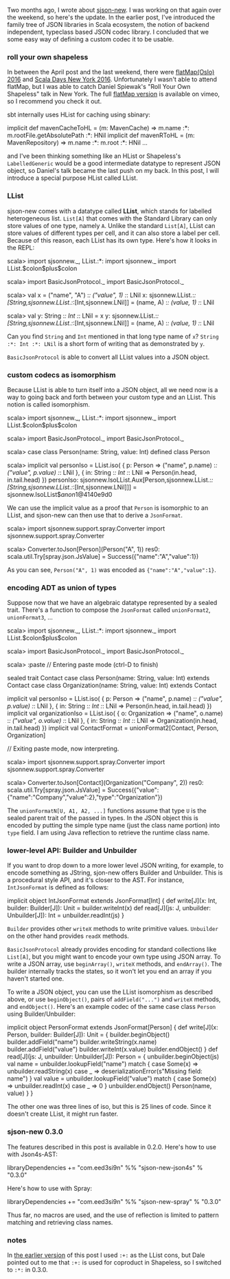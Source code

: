   [1]: http://eed3si9n.com/sjson-new
  [2]: http://2016.flatmap.no/
  [3]: http://event.scaladays.org/scaladays-nyc-2016
  [4]: https://vimeo.com/165837504

Two months ago, I wrote about [sjson-new][1]. I was working on that again over the weekend, so here's the update.
In the earlier post, I've introduced the family tree of JSON libraries in Scala ecosystem, the notion of backend independent, typeclass based JSON codec library. I concluded that we some easy way of defining a custom codec it to be usable.

### roll your own shapeless

In between the April post and the last weekend, there were [flatMap(Oslo) 2016][2] and [Scala Days New York 2016][3]. Unfortunately I wasn't able to attend flatMap, but I was able to catch Daniel Spiewak's "Roll Your Own Shapeless" talk in New York. The full [flatMap version][4] is available on vimeo, so I recommend you check it out.

sbt internally uses HList for caching using sbinary:

<scala>
implicit def mavenCacheToHL = (m: MavenCache) => m.name :*: m.rootFile.getAbsolutePath :*: HNil
implicit def mavenRToHL = (m: MavenRepository) => m.name :*: m.root :*: HNil
...
</scala>

and I've been thinking something like an HList or Shapeless's `LabelledGeneric` would be a good intermediate datatype to represent JSON object, so Daniel's talk became the last push on my back.
In this post, I will introduce a special purpose HList called LList.

### LList

sjson-new comes with a datatype called **LList**, which stands for labelled heterogeneous list.
`List[A]` that comes with the Standard Library can only store values of one type, namely `A`. Unlike the standard `List[A]`, LList can store values of different types per cell, and it can also store a label per cell. Because of this reason, each LList has its own type. Here's how it looks in the REPL:

<scala>
scala> import sjsonnew._, LList.:*:
import sjsonnew._
import LList.$colon$plus$colon

scala> import BasicJsonProtocol._
import BasicJsonProtocol._

scala> val x = ("name", "A") :*: ("value", 1) :*: LNil
x: sjsonnew.LList.:*:[String,sjsonnew.LList.:*:[Int,sjsonnew.LNil]] = (name, A) :*: (value, 1) :*: LNil

scala> val y: String :*: Int :*: LNil = x
y: sjsonnew.LList.:*:[String,sjsonnew.LList.:*:[Int,sjsonnew.LNil]] = (name, A) :*: (value, 1) :*: LNil
</scala>

Can you find `String` and `Int` mentioned in that long type name of `x`? `String :*: Int :*: LNil` is a short form of writing that as demonstrated by `y`.

`BasicJsonProtocol` is able to convert all LList values into a JSON object.

### custom codecs as isomorphism

Because LList is able to turn itself into a JSON object, all we need now is a way to going back and forth between your custom type and an LList. This notion is called isomorphism.

<scala>
scala> import sjsonnew._, LList.:*:
import sjsonnew._
import LList.$colon$plus$colon

scala> import BasicJsonProtocol._
import BasicJsonProtocol._

scala> case class Person(name: String, value: Int)
defined class Person

scala> implicit val personIso = LList.iso(
         { p: Person => ("name", p.name) :*: ("value", p.value) :*: LNil },
         { in: String :*: Int :*: LNil => Person(in.head, in.tail.head) })
personIso: sjsonnew.IsoLList.Aux[Person,sjsonnew.LList.:*:[String,sjsonnew.LList.:*:[Int,sjsonnew.LNil]]] = sjsonnew.IsoLList$$anon$1@4140e9d0
</scala>

We can use the implicit value as a proof that `Person` is isomorphic to an LList, and sjson-new can then use that to derive a `JsonFormat`.

<scala>
scala> import sjsonnew.support.spray.Converter
import sjsonnew.support.spray.Converter

scala> Converter.toJson[Person](Person("A", 1))
res0: scala.util.Try[spray.json.JsValue] = Success({"name":"A","value":1})
</scala>

As you can see, `Person("A", 1)` was encoded as `{"name":"A","value":1}`.

### encoding ADT as union of types

Suppose now that we have an algebraic datatype represented by a sealed trait. There's a function to compose the `JsonFormat` called `unionFormat2`, `unionFormat3`, ...

<scala>
scala> import sjsonnew._, LList.:*:
import sjsonnew._
import LList.$colon$plus$colon

scala> import BasicJsonProtocol._
import BasicJsonProtocol._

scala> :paste
// Entering paste mode (ctrl-D to finish)

sealed trait Contact
case class Person(name: String, value: Int) extends Contact
case class Organization(name: String, value: Int) extends Contact

implicit val personIso = LList.iso(
  { p: Person => ("name", p.name) :*: ("value", p.value) :*: LNil },
  { in: String :*: Int :*: LNil => Person(in.head, in.tail.head) })
implicit val organizationIso = LList.iso(
  { o: Organization => ("name", o.name) :*: ("value", o.value) :*: LNil },
  { in: String :*: Int :*: LNil => Organization(in.head, in.tail.head) })
implicit val ContactFormat = unionFormat2[Contact, Person, Organization]

// Exiting paste mode, now interpreting.

scala> import sjsonnew.support.spray.Converter
import sjsonnew.support.spray.Converter

scala> Converter.toJson[Contact](Organization("Company", 2))
res0: scala.util.Try[spray.json.JsValue] = Success({"value":{"name":"Company","value":2},"type":"Organization"})
</scala>

The `unionFormatN[U, A1, A2, ...]` functions assume that type `U` is the sealed parent trait of the passed in types. In the JSON object this is encoded by putting the simple type name (just the class name portion) into `type` field. I am using Java reflection to retrieve the runtime class name.

### lower-level API: Builder and Unbuilder

If you want to drop down to a more lower level JSON writing, for example, to encode something as JString, sjon-new offers Builder and Unbuilder. This is a procedural style API, and it's closer to the AST. For instance, `IntJsonFormat` is defined as follows:

<scala>
implicit object IntJsonFormat extends JsonFormat[Int] {
  def write[J](x: Int, builder: Builder[J]): Unit =
    builder.writeInt(x)
  def read[J](js: J, unbuilder: Unbuilder[J]): Int =
    unbuilder.readInt(js)
}
</scala>

`Builder` provides other `writeX` methods to write primitive values. `Unbuilder` on the other hand provides `readX` methods.

`BasicJsonProtocol` already provides encoding for standard collections like `List[A]`, but you might want to encode your own type using JSON array. To write a JSON array, use `beginArray()`, `writeX` methods, and `endArray()`. The builder internally tracks the states, so it won't let you end an array if you haven't started one.

To write a JSON object, you can use the LList isomorphism as described above, or use `beginObject()`, pairs of `addField("...")` and `writeX` methods, and `endObject()`. Here's an example codec of the same case class `Person` using Builder/Unbuilder:

<scala>
implicit object PersonFormat extends JsonFormat[Person] {
  def write[J](x: Person, builder: Builder[J]): Unit = {
    builder.beginObject()
    builder.addField("name")
    builder.writeString(x.name)
    builder.addField("value")
    builder.writeInt(x.value)
    builder.endObject()
  }
  def read[J](js: J, unbuilder: Unbuilder[J]): Person = {
    unbuilder.beginObject(js)
    val name = unbuilder.lookupField("name") match {
      case Some(x) => unbuilder.readString(x)
      case _       => deserializationError(s"Missing field: name")
    }
    val value = unbuilder.lookupField("value") match {
      case Some(x) => unbuilder.readInt(x)
      case _       => 0
    }
    unbuilder.endObject()
    Person(name, value)
  }
}
</scala>

The other one was three lines of iso, but this is 25 lines of code. Since it doesn't create LList, it might run faster.

### sjson-new 0.3.0

The features described in this post is available in 0.2.0. Here's how to use with Json4s-AST:

<scala>
libraryDependencies += "com.eed3si9n" %%  "sjson-new-json4s" % "0.3.0"
</scala>

Here's how to use with Spray:

<scala>
libraryDependencies += "com.eed3si9n" %%  "sjson-new-spray" % "0.3.0"
</scala>

Thus far, no macros are used, and the use of reflection is limited to pattern matching and retrieving class names.

### notes

In [the earlier version](https://github.com/eed3si9n/eed3si9n.com/commit/856e48123b29a7f496eb4c867d227039e33f13be) of this post I used `:+:` as the LList cons, but Dale pointed out to me that `:+:` is used for coproduct in Shapeless, so I switched to `:*:` in 0.3.0.

